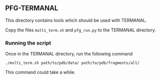 ## PFG-TERMANAL

This directory contains tools which should be used with TERMANAL.

Copy the files `multi_term.sh` and `pfg_run.py` to the TERMANAL directory.

### Running the script

Once in the TERMANAL directory, run the following command

```
./multi_term.sh path/to/pdb/data/ path/to/pdb/fragments/all/
```

This command could take a while.
